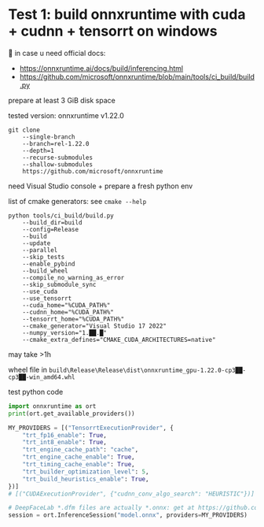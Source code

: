 # Test 1: build onnxruntime with cuda + cudnn + tensorrt on windows

📑 in case u need official docs:
- https://onnxruntime.ai/docs/build/inferencing.html
- https://github.com/microsoft/onnxruntime/blob/main/tools/ci_build/build.py

prepare at least 3 GiB disk space

tested version: onnxruntime v1.22.0
```
git clone
	--single-branch
	--branch=rel-1.22.0
	--depth=1
	--recurse-submodules
	--shallow-submodules
	https://github.com/microsoft/onnxruntime
```
need Visual Studio console + prepare a fresh python env

list of cmake generators: see `cmake --help`
```
python tools/ci_build/build.py
	--build_dir=build
	--config=Release
	--build
	--update
	--parallel
	--skip_tests
	--enable_pybind
	--build_wheel
	--compile_no_warning_as_error
	--skip_submodule_sync
	--use_cuda
	--use_tensorrt
	--cuda_home="%CUDA_PATH%"
	--cudnn_home="%CUDA_PATH%"
	--tensorrt_home="%CUDA_PATH%"
	--cmake_generator="Visual Studio 17 2022"
	--numpy_version="1.██.█"
	--cmake_extra_defines="CMAKE_CUDA_ARCHITECTURES=native"
```
may take >1h

wheel file in `build\Release\Release\dist\onnxruntime_gpu-1.22.0-cp3██-cp3██-win_amd64.whl`

test python code
```python
import onnxruntime as ort
print(ort.get_available_providers())

MY_PROVIDERS = [("TensorrtExecutionProvider", {
	"trt_fp16_enable": True,
	"trt_int8_enable": True,
	"trt_engine_cache_path": "cache",
	"trt_engine_cache_enable": True,
	"trt_timing_cache_enable": True,
	"trt_builder_optimization_level": 5,
	"trt_build_heuristics_enable": True,
})]
# [("CUDAExecutionProvider", {"cudnn_conv_algo_search": "HEURISTIC"})]

# DeepFaceLab *.dfm files are actually *.onnx: get at https://github.com/iperov/DeepFaceLive/releases
session = ort.InferenceSession("model.onnx", providers=MY_PROVIDERS)
```
